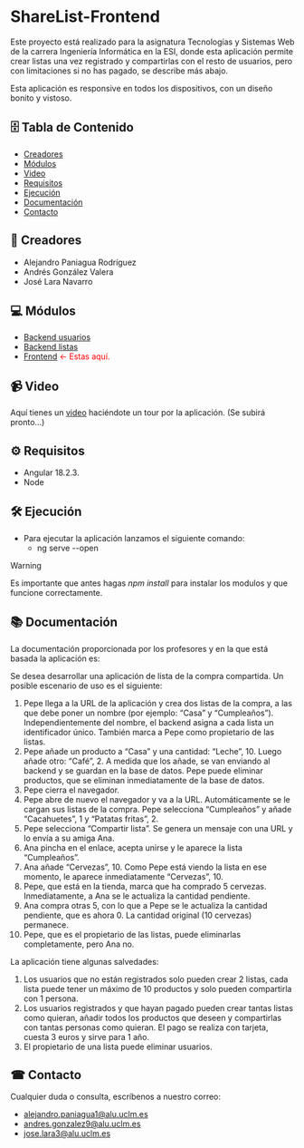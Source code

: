 # ShareList-Frontend

Este proyecto está realizado para la asignatura Tecnologías y Sistemas Web de la carrera Ingeniería Informática en la ESI, donde esta aplicación permite crear listas una vez registrado y compartirlas con el resto de usuarios, pero con limitaciones si no has pagado, se describe más abajo.

Esta aplicación es responsive en todos los dispositivos, con un diseño bonito y vistoso.

## 🗄 Tabla de Contenido

- [Creadores](#construction_worker-creadores)
- [Módulos](#computer-módulos)
- [Video](#video_camera-video)
- [Requisitos](#%EF%B8%8F-requisitos)
- [Ejecución](#%EF%B8%8F-ejecución)
- [Documentación](#-documentación)
- [Contacto](#-contacto)

## :construction_worker: Creadores

- Alejandro Paniagua Rodríguez
- Andrés González Valera
- José Lara Navarro

## :computer: Módulos

- [Backend usuarios](https://github.com/AlejandroRodriguez1998/ShareList-Back-Usuarios)
- [Backend listas](https://github.com/AlejandroRodriguez1998/ShareList-Back-Listas) 
- [Frontend](https://github.com/AlejandroRodriguez1998/ShareList-Frontend) <span style="color: red;">&larr; Estas aquí.</span>

## :video_camera: Video

Aquí tienes un [video]() haciéndote un tour por la aplicación. (Se subirá pronto...)

## ⚙️ Requisitos

- Angular 18.2.3.
- Node

## 🛠️ Ejecución

- Para ejecutar la aplicación lanzamos el siguiente comando:
  - ng serve --open

> [!WARNING]
> Es importante que antes hagas *npm install* para instalar los modulos y que funcione correctamente.

## 📚 Documentación

La documentación proporcionada por los profesores y en la que está basada la aplicación es:

Se desea desarrollar una aplicación de lista de la compra compartida. Un posible escenario de uso es el siguiente:
  1. Pepe llega a la URL de la aplicación y crea dos listas de la compra, a las que debe poner un nombre (por ejemplo: “Casa” y “Cumpleaños”). Independientemente del nombre, el backend asigna a cada lista un identificador único. También marca a Pepe como propietario de las listas.
  2. Pepe añade un producto a “Casa” y una cantidad: “Leche”, 10. Luego añade otro: “Café”, 2. A medida que los añade, se van enviando al backend y se guardan en la base de datos. Pepe puede eliminar productos, que se eliminan inmediatamente de la base de datos.
  3. Pepe cierra el navegador.
  4. Pepe abre de nuevo el navegador y va a la URL. Automáticamente se le cargan sus listas de la compra. Pepe selecciona “Cumpleaños” y añade “Cacahuetes”, 1 y “Patatas fritas”, 2.
  5. Pepe selecciona “Compartir lista”. Se genera un mensaje con una URL y lo envía a su amiga Ana.
  6. Ana pincha en el enlace, acepta unirse y le aparece la lista “Cumpleaños”.
  7. Ana añade “Cervezas”, 10. Como Pepe está viendo la lista en ese momento, le aparece inmediatamente “Cervezas”, 10.
  8. Pepe, que está en la tienda, marca que ha comprado 5 cervezas. Inmediatamente, a Ana se le actualiza la cantidad pendiente.
  9. Ana compra otras 5, con lo que a Pepe se le actualiza la cantidad pendiente, que es ahora 0. La cantidad original (10 cervezas) permanece.
  10. Pepe, que es el propietario de las listas, puede eliminarlas completamente, pero Ana no.

La aplicación tiene algunas salvedades:
1. Los usuarios que no están registrados solo pueden crear 2 listas, cada lista puede tener un máximo de 10 productos y solo pueden compartirla con 1 persona.
2. Los usuarios registrados y que hayan pagado pueden crear tantas listas como quieran, añadir todos los productos que deseen y compartirlas con tantas personas como quieran. El pago se realiza con tarjeta, cuesta 3 euros y sirve para 1 año.
3. El propietario de una lista puede eliminar usuarios.

## ☎ Contacto

Cualquier duda o consulta, escríbenos a nuestro correo:

- alejandro.paniagua1@alu.uclm.es
- andres.gonzalez9@alu.uclm.es
- jose.lara3@alu.uclm.es

